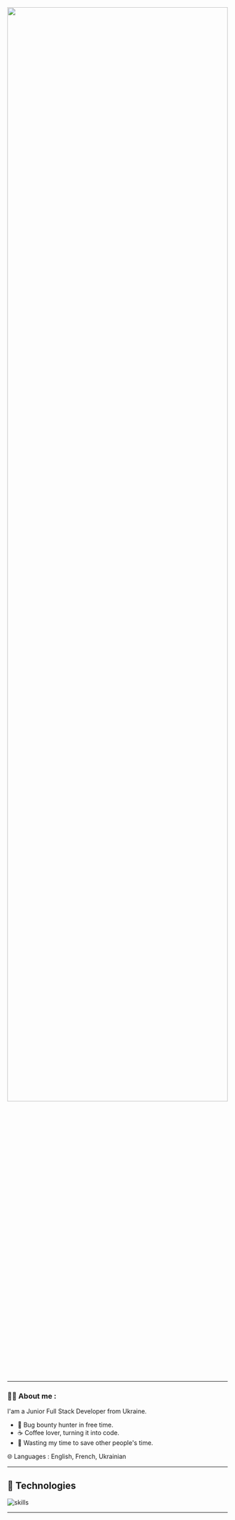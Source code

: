 <!-- <div id="header" align="left">
  <img src="https://media.giphy.com/media/A9U92RNp2bWRpKglEi/giphy.gif" width="200"/>
</div> -->
<div id="header" align="center"><img src= "https://media.giphy.com/media/v1.Y2lkPTc5MGI3NjExNmMyZTUxODY1OTMwOTRjNTkwMDVkYWM4NTgzYzMxYTY1ZWJhZWNlMCZjdD1n/10zxDv7Hv5RF9C/giphy.gif" width="100%" height="80%"></img></div>
<!-- <div id="header" align="center"><img src= "https://media.giphy.com/media/v1.Y2lkPTc5MGI3NjExYjFhMzI3NDFjMDQ2NzViOTA1MzcyMDYxODBiMzI3NTg4NDY0MzU0NSZjdD1n/QTJqexCOmwhKJPbFhj/giphy.gif" width="70%" ></img></div> -->


---

### :man_technologist: About me :

I'am a Junior Full Stack Developer from Ukraine.

- 🔏 Bug bounty hunter in free time.
- ☕ Coffee lover, turning it into code.
- 🎯 Wasting my time to save other people's time.

🌐 Languages : English, French, Ukrainian

---

## 🔧 Technologies

![skills](https://skillicons.dev/icons?i=html,css,sass,js,nodejs,react,figma,git,vscode,jquery&theme=light)

---

